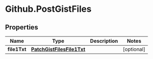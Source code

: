 # Github.PostGistFiles

## Properties

Name | Type | Description | Notes
------------ | ------------- | ------------- | -------------
**file1Txt** | [**PatchGistFilesFile1Txt**](PatchGistFilesFile1Txt.md) |  | [optional] 


